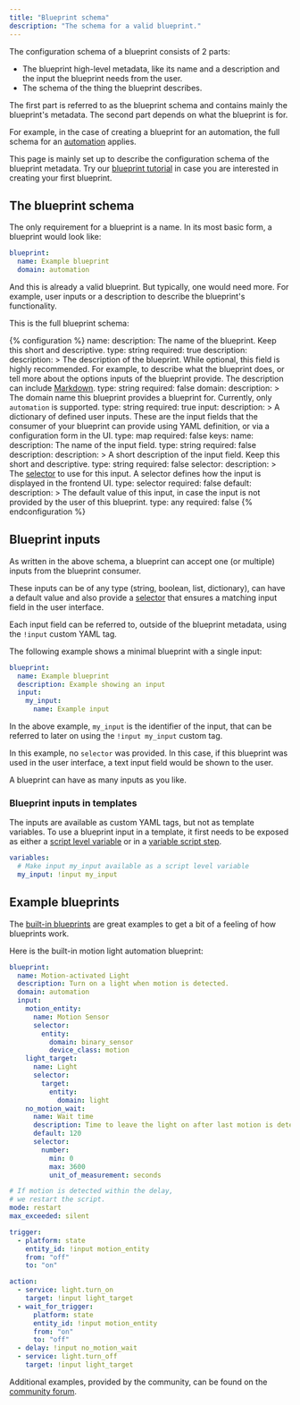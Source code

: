 ```yaml
---
title: "Blueprint schema"
description: "The schema for a valid blueprint."
---
```


The configuration schema of a blueprint consists of 2 parts:

- The blueprint high-level metadata, like its name and a description and
  the input the blueprint needs from the user.
- The schema of the thing the blueprint describes.

The first part is referred to as the blueprint schema and contains mainly the
blueprint's metadata. The second part depends on what the blueprint is for.

For example, in the case of creating a blueprint for an automation, the full
schema for an [automation](/docs/automation/yaml/) applies.

This page is mainly set up to describe the configuration schema of the
blueprint metadata. Try our [blueprint tutorial](/docs/blueprint/tutorial/)
in case you are interested in creating your first blueprint.

## The blueprint schema

The only requirement for a blueprint is a name. In its most basic form,
a blueprint would look like:

```yaml
blueprint:
  name: Example blueprint
  domain: automation
```

And this is already a valid blueprint. But typically, one would need
more. For example, user inputs or a description to describe the blueprint's
functionality.

This is the full blueprint schema:

{% configuration %}
name:
  description: The name of the blueprint. Keep this short and descriptive.
  type: string
  required: true
description:
  description: >
    The description of the blueprint. While optional, this field is highly
    recommended. For example, to describe what the blueprint does, or tell more
    about the options inputs of the blueprint provide. The description can
    include [Markdown](https://commonmark.org/help/).
  type: string
  required: false
domain:
  description: >
    The domain name this blueprint provides a blueprint for. Currently, only
    `automation` is supported.
  type: string
  required: true
input:
  description: >
    A dictionary of defined user inputs. These are the input fields that the
    consumer of your blueprint can provide using YAML definition, or via
    a configuration form in the UI.
  type: map
  required: false
  keys:
    name:
      description: The name of the input field.
      type: string
      required: false
    description:
      description: >
        A short description of the input field. Keep this short and descriptive.
      type: string
      required: false
    selector:
      description: >
        The [selector](/docs/blueprint/selectors/) to use for this input. A
        selector defines how the input is displayed in the frontend UI.
      type: selector
      required: false
    default:
      description: >
        The default value of this input, in case the input is not provided
        by the user of this blueprint.
      type: any
      required: false
{% endconfiguration %}

## Blueprint inputs

As written in the above schema, a blueprint can accept one (or multiple)
inputs from the blueprint consumer.

These inputs can be of any type (string, boolean, list, dictionary), can have
a default value and also provide a [selector](/docs/blueprint/selectors/) that
ensures a matching input field in the user interface.

Each input field can be referred to, outside of the blueprint metadata, using
the `!input` custom YAML tag.

The following example shows a minimal blueprint with a single input:

```yaml
blueprint:
  name: Example blueprint
  description: Example showing an input
  input:
    my_input:
      name: Example input
```

In the above example, `my_input` is the identifier of the input, that can be
referred to later on using the `!input my_input` custom tag.

In this example, no `selector` was provided. In this case, if this blueprint
was used in the user interface, a text input field would be shown to the user.

A blueprint can have as many inputs as you like.

### Blueprint inputs in templates

The inputs are available as custom YAML tags, but not as template variables.
To use a blueprint input in a template, it first needs to be exposed as either
a [script level variable](/integrations/script/#-configuration-variables) or in 
a [variable script step](/docs/scripts/#variables).

```yaml
variables:
  # Make input my_input available as a script level variable
  my_input: !input my_input
```

## Example blueprints

The [built-in blueprints][blueprint-built-in]
are great examples to get a bit of a feeling of how blueprints work.

Here is the built-in motion light automation blueprint:

```yaml
blueprint:
  name: Motion-activated Light
  description: Turn on a light when motion is detected.
  domain: automation
  input:
    motion_entity:
      name: Motion Sensor
      selector:
        entity:
          domain: binary_sensor
          device_class: motion
    light_target:
      name: Light
      selector:
        target:
          entity:
            domain: light
    no_motion_wait:
      name: Wait time
      description: Time to leave the light on after last motion is detected.
      default: 120
      selector:
        number:
          min: 0
          max: 3600
          unit_of_measurement: seconds

# If motion is detected within the delay,
# we restart the script.
mode: restart
max_exceeded: silent

trigger:
  - platform: state
    entity_id: !input motion_entity
    from: "off"
    to: "on"

action:
  - service: light.turn_on
    target: !input light_target
  - wait_for_trigger:
      platform: state
      entity_id: !input motion_entity
      from: "on"
      to: "off"
  - delay: !input no_motion_wait
  - service: light.turn_off
    target: !input light_target
```

Additional examples, provided by the community, can be found on the
[community forum][blueprint-forums].

[blueprint-built-in]: https://github.com/home-assistant/core/tree/dev/homeassistant/components/automation/blueprints
[blueprint-forums]: /get-blueprints
